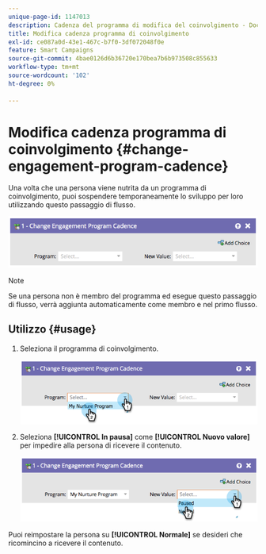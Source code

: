```yaml
---
unique-page-id: 1147013
description: Cadenza del programma di modifica del coinvolgimento - Documentazione di Marketo - Documentazione del prodotto
title: Modifica cadenza programma di coinvolgimento
exl-id: ce087a0d-43e1-467c-b7f0-3df072048f0e
feature: Smart Campaigns
source-git-commit: 4bae0126d6b36720e170bea7b6b973508c855633
workflow-type: tm+mt
source-wordcount: '102'
ht-degree: 0%

---
```


# Modifica cadenza programma di coinvolgimento {#change-engagement-program-cadence}

Una volta che una persona viene nutrita da un programma di coinvolgimento, puoi sospendere temporaneamente lo sviluppo per loro utilizzando questo passaggio di flusso.

![](assets/image2014-9-22-14-3a48-3a53.png)

>[!NOTE]
>
>Se una persona non è membro del programma ed esegue questo passaggio di flusso, verrà aggiunta automaticamente come membro e nel primo flusso.

## Utilizzo {#usage}

1. Seleziona il programma di coinvolgimento.

   ![](assets/image2014-9-22-14-3a49-3a27.png)

1. Seleziona **[!UICONTROL In pausa]** come **[!UICONTROL Nuovo valore]** per impedire alla persona di ricevere il contenuto.

   ![](assets/image2014-9-22-14-3a49-3a31.png)

Puoi reimpostare la persona su **[!UICONTROL Normale]** se desideri che ricomincino a ricevere il contenuto.
